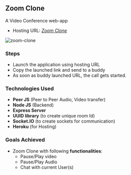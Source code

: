 ## Zoom Clone
A Video Conference web-app
* Hosting URL: *[Zoom Clone](https://zoom-clone-dk.herokuapp.com/)* 

![zoom-clone](https://user-images.githubusercontent.com/17775859/95357816-f66fff00-08e5-11eb-9270-70144a008f37.JPG)

### Steps
* Launch the application using hosting URL
* Copy the launched link and send to a buddy
* As soon as buddy launched URL, the call gets started.

### Technologies Used
* **Peer JS** (Peer to Peer Audio, Video transfer)
* **Node JS** (Backend)
* **Express Server**
* **UUID library** (to create unique room Id)
* **Socket.IO** (to create sockets for communication)
* **Heroku** (for Hosting)

### Goals Achieved
* Zoom Clone with following **functionalities**:
    * Pause/Play video 
    * Pause/Play Audio
    * Chat with current User(s)
